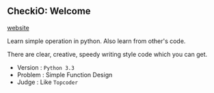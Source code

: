 ## CheckiO: Welcome ##

[website](https://www.checkio.org/)

Learn simple operation in python. Also learn from other's code.

There are clear, creative, speedy writing style code which you can get.


* Version : `Python 3.3`
* Problem : Simple Function Design
* Judge : Like `Topcoder`
